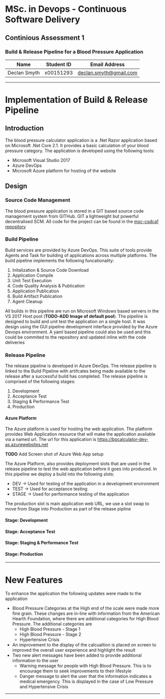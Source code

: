 # MSc. in Devops - Continuous Software Delivery
## Continious Assessment 1
### Build & Release Pipeline for a Blood Pressure Application
| Name | Student ID | Email Address |
| ---- | ---------- | ------------- |
| Declan Smyth | x00151293 | declan.smyth@gmail.com |
---
# Implementation of Build & Release Pipeline
## Introduction
The blood pressure calculator application is a .Net Razor application based on Microsoft .Net Core 2.1. It provides a basic calculation of your blood pressure category. The application is developed using the following tools:
* Microsoft Visual Studio 2017
* Azure DevOps
* Microsoft Azure platform for hosting of the website

## Design
### Source Code Management
The blood pressure application is stored in a GIT based source code management system from GITHub. GIT a lightweight but powerful decentralised SCM. All code for the project can be found in the [msc-csdca1 repository](https://github.com/declan-smyth/msc-csdca1)

### Build Pipeline
Build services are provided by Azure DevOps. This suite of tools provide Agents and Task for building of applications across multiple platforms.  The build pipeline implements the following funcationality:
1. Initalization & Source Code Download
2. Application Compile
3. Unit Test Execution
4. Code Quality Analysis & Publication
5. Application Publication
6. Build Artifact Publication
7. Agent Cleanup

All builds in this pipeline are run on Microsoft Windows based servers in the VS 2017 Host pool 
(**TODO-ADD Image of default pool**). 
The pipeline is designed to build and unit test the application on a single host. It was design using the GUI pipeline development interface provided by the Azure Devops environment. A yaml based pipeline could also be used and this could be commited to the repository and updated inline with the code deliveries

### Release Pipeline
The release pipeline is developed in Azure DevOps. The release pipeline is linked to the Build Pipeline with artifcates being made available to the release after a successful build has completed. 
The release pipeline is comprised of the following stages:
1. Development
2. Acceptance Test
3. Staging & Performance Test
4. Production
#### Azure Platform 
The Azure platform is used for hosting the web application. The platform provides Web Application resource that will make the application available via a named url. The url for this application is  https://bpcalculator-dev-as.azurewebsites.net

**TODO** Add Screen shot of Azure Web App setup

The Azure Platform, also provides deployment slots that are used in the release pipeline to test the web application before it goes into produced.  In this pipeline we deploy a build into the following slots:
* DEV -> Used for testing of the application in a development environment
* TEST -> Used for acceptance testing 
* STAGE -> Used for performance testing of the application

The production slot is main application web URL, we use a slot swap to move from Stage into Production as part of the release pipline

#### Stage: Development

#### Stage: Acceptance Test

#### Stage: Staging & Performance Test

#### Stage: Production




---
# New Features
To enhance the application the following updates were made to the application
* Blood Pressure Categories at the High end of the scale were made more fine grain. 
These changes are in-line with information from the American Hearth Foundation, where there are additional categories for High Blood Pressure. The additional categories are
  * High Blood Pressure - Stage 1
  * High Blood Pressure - Stage 2
  * Hypertensive Crisis
* An improvement to the display of the calcualtion is placed on screen to improved the overall user experience and highlight the result
* Two new alert messages have been added to provide additional information to the user
  * Warning message for people with High Blood Pressure. This is to encourage them to seek improvements to their lifestyle
  * Danger message to alert the user that the information indicates a medical emergency. This is displayed in the case of Low Pressure and Hypertensive Crisis


---
